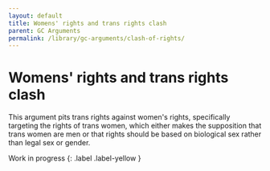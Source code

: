 ```yaml
---
layout: default
title: Womens' rights and trans rights clash
parent: GC Arguments
permalink: /library/gc-arguments/clash-of-rights/
---
```


# Womens' rights and trans rights clash

This argument pits trans rights against women's rights, specifically targeting the rights of trans women,
which either makes the supposition that trans women are men or that rights should be based on biological sex
rather than legal sex or gender.

Work in progress
{: .label .label-yellow }
